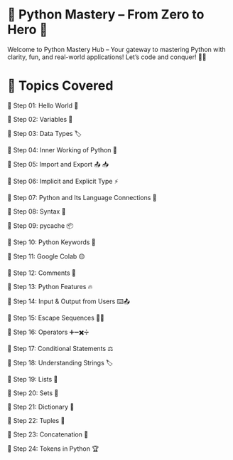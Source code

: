 # 🐍 Python Mastery – From Zero to Hero 🚀
Welcome to Python Mastery Hub – Your gateway to mastering Python with clarity, fun, and real-world applications! Let’s code and conquer! 🎉🔥

# 📂 Topics Covered
🔹 Step 01: Hello World 👋

🔹 Step 02: Variables 🚀

🔹 Step 03: Data Types 🏷️

🔹 Step 04: Inner Working of Python 📌

🔹 Step 05: Import and Export 📤 📥

🔹 Step 06: Implicit and Explicit Type ⚡

🔹 Step 07: Python and Its Language Connections 🔄

🔹 Step 08: Syntax 📜

🔹 Step 09: pycache 📦

🔹 Step 10: Python Keywords 🔑

🔹 Step 11: Google Colab 🟡

🔹 Step 12: Comments 📝

🔹 Step 13: Python Features 🔥

🔹 Step 14: Input & Output from Users ⌨️📤

🔹 Step 15: Escape Sequences 🏃‍♂️

🔹 Step 16: Operators ➕➖✖️➗

🔹 Step 17: Conditional Statements ⚖️

🔹 Step 18: Understanding Strings 🏷️

🔹 Step 19: Lists 📜

🔹 Step 20: Sets 🔢

🔹 Step 21: Dictionary 📖

🔹 Step 22: Tuples 🔗

🔹 Step 23: Concatenation 🔀

🔹 Step 24: Tokens in Python 🏆
